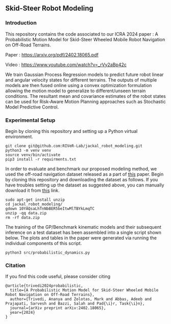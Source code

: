 
## Skid-Steer Robot Modeling

### Introduction
This repository contains the code associated to our ICRA 2024 paper : A Probabilistic Motion Model for Skid-Steer Wheeled Mobile Robot Navigation on Off-Road Terrains.

Paper : https://arxiv.org/pdf/2402.18065.pdf

Video : https://www.youtube.com/watch?v=_rVy2aBp42c

We train Gaussian Process Regression models to predict future robot linear and angular velocity states for different terrains. The outputs of multiple models
are then fused online using a convex optimization formulation allowing the motion model to generalize to different/unseen terrain conditions. The resultant mean and
covariance estimates of the robot states can be used for Risk-Aware Motion Planning approaches such as Stochastic Model Predictive Control. 

### Experimental Setup
Begin by cloning this repository and setting up a Python virtual environment.

```
git clone git@github.com:RIVeR-Lab/jackal_robot_modeling.git
python3 -m venv venv
source venv/bin/activate
pip3 install -r requirments.txt
```

In order to evaluate and benchmark our proposed modeling method, we used the off-road navigation dataset released as a part of [this](https://ieeexplore.ieee.org/abstract/document/8794216) paper. 
Begin by cloning this repository and downloading the dataset as follows. If you have troubles setting up the dataset as suggested above, you can manually download it from [this](https://drive.google.com/file/d/10YAQsaLhTnNbBER5beItwMlTBYkLmqTC/view?usp=drive_link) link. 

```
sudo apt-get install unzip
cd jackal_robot_modeling/
gdown 10YAQsaLhTnNbBER5beItwMlTBYkLmqTC
unzip -qq data.zip
rm -rf data.zip
```

The training of the GP/Benchmark kinematic models and their subsequent inference on a test dataset has been assembled into a single script shown below. The plots and tables in the paper were generated via running the individual components of this script.

```
python3 src/probabilistic_dynamics.py
```

### Citation
If you find this code useful, please consider citing
```
@article{trivedi2024probabilistic,
  title={A Probabilistic Motion Model for Skid-Steer Wheeled Mobile Robot Navigation on Off-Road Terrains},
  author={Trivedi, Ananya and Zolotas, Mark and Abbas, Adeeb and Prajapati, Sarvesh and Bazzi, Salah and Pad{\i}r, Task{\i}n},
  journal={arXiv preprint arXiv:2402.18065},
  year={2024}
}
```
